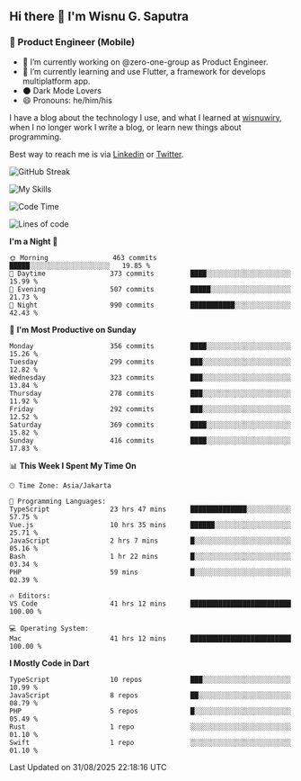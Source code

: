 ## Hi there 👋 I'm Wisnu G. Saputra

### :mobile_phone_off: Product Engineer (Mobile)

- 🔭 I’m currently working on @zero-one-group as Product Engineer.
- 🌱 I’m currently learning and use Flutter, a framework for develops multiplatform app.
- 🌑 Dark Mode Lovers
- 😄 Pronouns: he/him/his

I have a blog about the technology I use, and what I learned at [wisnuwiry](https://wisnuwiry.space/), when I no longer work I write a blog, or learn new things about programming.

Best way to reach me is via [Linkedin](https://www.linkedin.com/in/wisnu-saputra/) or [Twitter](https://twitter.com/wisnuwiry).

![GitHub Streak](https://streak-stats.demolab.com?user=wisnuwiry&theme=dark&hide_border=true)

![My Skills](https://skillicons.dev/icons?i=dart,flutter,kotlin,swift,go,js,css,neovim,git,linux&perline=5)

<!--START_SECTION:waka-->
![Code Time](http://img.shields.io/badge/Code%20Time-2%2C043%20hrs%2035%20mins-blue)

![Lines of code](https://img.shields.io/badge/From%20Hello%20World%20I%27ve%20Written-2.8%20million%20lines%20of%20code-blue)

**I'm a Night 🦉** 

```text
🌞 Morning                463 commits         █████░░░░░░░░░░░░░░░░░░░░   19.85 % 
🌆 Daytime                373 commits         ████░░░░░░░░░░░░░░░░░░░░░   15.99 % 
🌃 Evening                507 commits         █████░░░░░░░░░░░░░░░░░░░░   21.73 % 
🌙 Night                  990 commits         ███████████░░░░░░░░░░░░░░   42.43 % 
```
📅 **I'm Most Productive on Sunday** 

```text
Monday                   356 commits         ████░░░░░░░░░░░░░░░░░░░░░   15.26 % 
Tuesday                  299 commits         ███░░░░░░░░░░░░░░░░░░░░░░   12.82 % 
Wednesday                323 commits         ███░░░░░░░░░░░░░░░░░░░░░░   13.84 % 
Thursday                 278 commits         ███░░░░░░░░░░░░░░░░░░░░░░   11.92 % 
Friday                   292 commits         ███░░░░░░░░░░░░░░░░░░░░░░   12.52 % 
Saturday                 369 commits         ████░░░░░░░░░░░░░░░░░░░░░   15.82 % 
Sunday                   416 commits         ████░░░░░░░░░░░░░░░░░░░░░   17.83 % 
```


📊 **This Week I Spent My Time On** 

```text
🕑︎ Time Zone: Asia/Jakarta

💬 Programming Languages: 
TypeScript               23 hrs 47 mins      ██████████████░░░░░░░░░░░   57.75 % 
Vue.js                   10 hrs 35 mins      ██████░░░░░░░░░░░░░░░░░░░   25.71 % 
JavaScript               2 hrs 7 mins        █░░░░░░░░░░░░░░░░░░░░░░░░   05.16 % 
Bash                     1 hr 22 mins        █░░░░░░░░░░░░░░░░░░░░░░░░   03.34 % 
PHP                      59 mins             █░░░░░░░░░░░░░░░░░░░░░░░░   02.39 % 

🔥 Editors: 
VS Code                  41 hrs 12 mins      █████████████████████████   100.00 % 

💻 Operating System: 
Mac                      41 hrs 12 mins      █████████████████████████   100.00 % 
```

**I Mostly Code in Dart** 

```text
TypeScript               10 repos            ███░░░░░░░░░░░░░░░░░░░░░░   10.99 % 
JavaScript               8 repos             ██░░░░░░░░░░░░░░░░░░░░░░░   08.79 % 
PHP                      5 repos             █░░░░░░░░░░░░░░░░░░░░░░░░   05.49 % 
Rust                     1 repo              ░░░░░░░░░░░░░░░░░░░░░░░░░   01.10 % 
Swift                    1 repo              ░░░░░░░░░░░░░░░░░░░░░░░░░   01.10 % 
```




 Last Updated on 31/08/2025 22:18:16 UTC
<!--END_SECTION:waka-->
